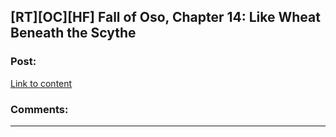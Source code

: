 ## [RT][OC][HF] Fall of Oso, Chapter 14: Like Wheat Beneath the Scythe

### Post:

[Link to content](http://talesfromaeria.tumblr.com/post/129022042472/fall-of-oso)

### Comments:

---

